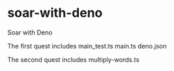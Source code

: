 # soar-with-deno
Soar with Deno

The first quest includes
main_test.ts
main.ts
deno.json

The second quest includes
multiply-words.ts